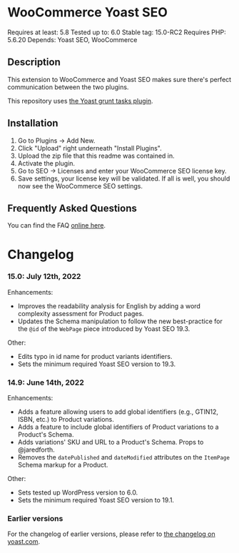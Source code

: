 WooCommerce Yoast SEO
=====================
Requires at least: 5.8
Tested up to: 6.0
Stable tag: 15.0-RC2
Requires PHP: 5.6.20
Depends: Yoast SEO, WooCommerce

Description
-----------

This extension to WooCommerce and Yoast SEO makes sure there's perfect communication between the two plugins.

This repository uses [the Yoast grunt tasks plugin](https://github.com/Yoast/plugin-grunt-tasks).

Installation
------------

1. Go to Plugins -> Add New.
2. Click "Upload" right underneath "Install Plugins".
3. Upload the zip file that this readme was contained in.
4. Activate the plugin.
5. Go to SEO -> Licenses and enter your WooCommerce SEO license key.
6. Save settings, your license key will be validated. If all is well, you should now see the WooCommerce SEO settings.

Frequently Asked Questions
--------------------------

You can find the FAQ [online here](https://kb.yoast.com/kb/category/woocommerce-seo/).

Changelog
=========

### 15.0: July 12th, 2022


Enhancements:

* Improves the readability analysis for English by adding a word complexity assessment for Product pages.
* Updates the Schema manipulation to follow the new best-practice for the `@id` of the `WebPage` piece introduced by Yoast SEO 19.3.

Other:

* Edits typo in id name for product variants identifiers.
* Sets the minimum required Yoast SEO version to 19.3.

### 14.9: June 14th, 2022

Enhancements:

* Adds a feature allowing users to add global identifiers (e.g., GTIN12, ISBN, etc.) to Product variations.
* Adds a feature to include global identifiers of Product variations to a Product's Schema.
* Adds variations' SKU and URL to a Product's Schema. Props to @jaredforth.
* Removes the `datePublished` and `dateModified` attributes on the `ItemPage` Schema markup for a Product.

Other:

* Sets tested up WordPress version to 6.0.
* Sets the minimum required Yoast SEO version to 19.1.

### Earlier versions
For the changelog of earlier versions, please refer to [the changelog on yoast.com](https://yoa.st/woo-seo-changelog).
